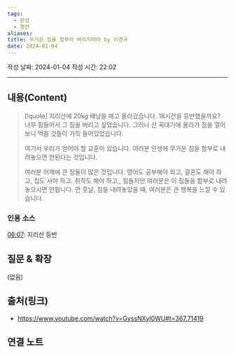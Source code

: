```yaml
---
tags:
  - 완성
  - 명언
aliases: 
title: 무거운 짐을 함부러 버리지마라 by 이경규
date: 2024-01-04
---
```

작성 날짜: 2024-01-04
작성 시간: 22:02


----
## 내용(Content)
>[!quote] 
>지리산에 20kg 배낭을 매고 올라갔습니다. 18시간을 등반했을까요? 너무 힘들어서 그 짐을 버리고 싶었습니다. 그러나 산 꼭대기에 올라가 짐을 열어보니 먹을 것들이 가득 들어있었습니다. 
>
>여기서 우리가 얻어야 할 교훈이 있습니다. 여러분 인생에 무거운 짐을 함부로 내려놓으면 안된다는 것입니다.
>
>여러분 어깨에 큰 짐들이 많은 것입니다. 영어도 공부해야 되고, 결혼도 해야 하고, 집도 사야 하고. 취직도 해야 하고,, 힘들지만 여러분은 이 짐들을 함부로 내려 놓으시면 안됩니다. 먼 훗날, 짐을 내려놓았을 때, 여러분은 큰 행복을 느낄 수 있습니다.


### 인용 소스
[06:07](https://www.youtube.com/watch?v=GyssNXyl0WU#t=367.71419): 지리산 등반

## 질문 & 확장

(없음)

## 출처(링크)
- https://www.youtube.com/watch?v=GyssNXyl0WU#t=367.71419

## 연결 노트










